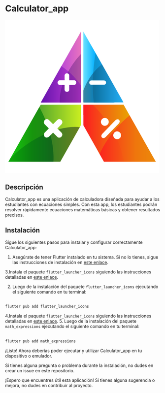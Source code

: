 # Calculator_app

![Logo de Calculator_app](assets/icon/icon.png)

## Descripción
Calculator_app es una aplicación de calculadora diseñada para ayudar a los estudiantes con ecuaciones simples. Con esta app, los estudiantes podrán resolver rápidamente ecuaciones matemáticas básicas y obtener resultados precisos.

## Instalación
Sigue los siguientes pasos para instalar y configurar correctamente Calculator_app:

1. Asegúrate de tener Flutter instalado en tu sistema. Si no lo tienes, sigue las instrucciones de instalación en [este enlace](https://flutter.dev/docs/get-started/install).


3.Instala el paquete `flutter_launcher_icons` siguiendo las instrucciones detalladas en [este enlace](https://pub.dev/packages/flutter_launcher_icons).

2. Luego de la instalación del paquete `flutter_launcher_icons` ejecutando el siguiente comando en tu terminal:

```ruby

flutter pub add flutter_launcher_icons

```

4.Instala el paquete `flutter_launcher_icons` siguiendo las instrucciones detalladas en [este enlace](https://pub.dev/packages/math_expressions).
5.  Luego de la instalación del paquete  `math_expressions` ejecutando el siguiente comando en tu terminal:

```ruby

flutter pub add math_expressions

```


¡Listo! Ahora deberías poder ejecutar y utilizar Calculator_app en tu dispositivo o emulador.

Si tienes alguna pregunta o problema durante la instalación, no dudes en crear un issue en este repositorio.

¡Espero que encuentres útil esta aplicación! Si tienes alguna sugerencia o mejora, no dudes en contribuir al proyecto.
